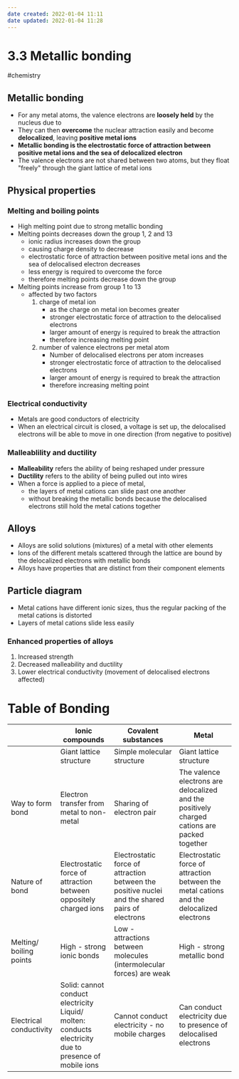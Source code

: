 ```yaml
---
date created: 2022-01-04 11:11
date updated: 2022-01-04 11:28
---
```


# 3.3 Metallic bonding

#chemistry

## Metallic bonding

- For any metal atoms, the valence electrons are **loosely held** by the nucleus due to
- They can then **overcome** the nuclear attraction easily and become **delocalized**, leaving **positive metal ions**
- **Metallic bonding is the electrostatic force of attraction between positive metal ions and the sea of delocalized electron**
- The valence electrons are not shared between two atoms, but they float "freely" through the giant lattice of metal ions

## Physical properties

### Melting and boiling points

- High melting point due to strong metallic bonding
- Melting points decreases down the group 1, 2 and 13
  - ionic radius increases down the group
  - causing charge density to decrease
  - electrostatic force of attraction between positive metal ions and the sea of delocalised electron decreases
  - less energy is required to overcome the force
  - therefore melting points decrease down the group
- Melting points increase from group 1 to 13
  - affected by two factors
    1. charge of metal ion
       - as the charge on metal ion becomes greater
       - stronger electrostatic force of attraction to the delocalised electrons
       - larger amount of energy is required to break the attraction
       - therefore increasing melting point
    2. number of valence electrons per metal atom
       - Number of delocalised electrons per atom increases
       - stronger electrostatic force of attraction to the delocalised electrons
       - larger amount of energy is required to break the attraction
       - therefore increasing melting point

### Electrical conductivity

- Metals are good conductors of electricity
- When an electrical circuit is closed, a voltage is set up, the delocalised electrons will be able to move in one direction (from negative to positive)

### Malleablility and ductility

- **Malleability** refers the ability of being reshaped under pressure
- **Ductility** refers to the ability of being pulled out into wires
- When a force is applied to a piece of metal,
  - the layers of metal cations can slide past one another
  - without breaking the metallic bonds because the delocalised electrons still hold the metal cations together

## Alloys

- Alloys are solid solutions (mixtures) of a metal with other elements
- Ions of the different metals scattered through the lattice are bound by the delocalized electrons with metallic bonds
- Alloys have properties that are distinct from their component elements

## Particle diagram

- Metal cations have different ionic sizes, thus the regular packing of the metal cations is distorted
- Layers of metal cations slide less easily

### Enhanced properties of alloys

1. Increased strength
2. Decreased malleability and ductility
3. Lower electrical conductivity (movement of delocalised electrons affected)


# Table of Bonding

|                         | Ionic compounds                                                                                            | Covalent substances                                                                             | Metal                                                                                        |
| ----------------------- | ---------------------------------------------------------------------------------------------------------- | ----------------------------------------------------------------------------------------------- | -------------------------------------------------------------------------------------------- |
|                         | Giant lattice structure                                                                                    | Simple molecular structure                                                                      | Giant lattice structure                                                                      |
| Way to form bond        | Electron transfer from metal to non-metal                                                                  | Sharing of electron pair                                                                        | The valence electrons are delocalized and the positively charged cations are packed together |
| Nature of bond          | Electrostatic force of attraction between oppositely charged ions                                          | Electrostatic force of attraction between the positive nuclei and the shared pairs of electrons | Electrostatic force of attraction between the metal cations and the delocalized electrons    |
| Melting/ boiling points | High - strong ionic bonds                                                                                  | Low - attractions between molecules (intermolecular forces) are weak                            | High - strong metallic bond                                                                  |
| Electrical conductivity | Solid: cannot conduct electricity <br> Liquid/ molten: conducts electricity due to presence of mobile ions | Cannot conduct electricity - no mobile charges                                                  | Can conduct electricity due to presence of delocalised electrons                             |
